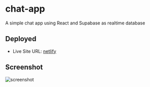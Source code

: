 # chat-app

A simple chat app using React and Supabase as realtime database

## Deployed
- Live Site URL: [netlify](https://chat-app-supabase.netlify.app/)

## Screenshot
![screenshot](https://user-images.githubusercontent.com/63403684/227700798-2af63bfe-4f7d-48a1-864f-89c5ba09f1f9.png)


